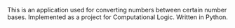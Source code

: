 This is an application used for converting numbers between certain number bases.
Implemented as a project for Computational Logic.
Written in Python.
